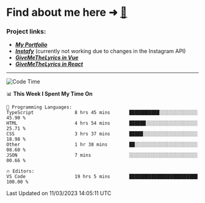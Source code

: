 # Find about me here ➜ [🧑](https://pauabella.dev)

### Project links:
- ***[My Portfolio](https://pauabella.dev)***
- ***[Instafy](https://instafy.me)*** (currently not working due to changes in the Instagram API)
- ***[GiveMeTheLyrics in Vue](https://lyrics.pauabella.dev)***
- ***[GiveMeTheLyrics in React](https://pauabella.dev/GiveMeTheLyrics)***

---
<!--START_SECTION:waka-->
![Code Time](http://img.shields.io/badge/Code%20Time-1%2C980%20hrs%2027%20mins-blue)

📊 **This Week I Spent My Time On** 

```text
💬 Programming Languages: 
TypeScript               8 hrs 45 mins       ███████████░░░░░░░░░░░░░░   45.90 % 
HTML                     4 hrs 54 mins       ██████░░░░░░░░░░░░░░░░░░░   25.71 % 
CSS                      3 hrs 37 mins       █████░░░░░░░░░░░░░░░░░░░░   18.98 % 
Other                    1 hr 38 mins        ██░░░░░░░░░░░░░░░░░░░░░░░   08.60 % 
JSON                     7 mins              ░░░░░░░░░░░░░░░░░░░░░░░░░   00.66 % 

🔥 Editors: 
VS Code                  19 hrs 5 mins       █████████████████████████   100.00 % 
```


 Last Updated on 11/03/2023 14:05:11 UTC
<!--END_SECTION:waka-->
